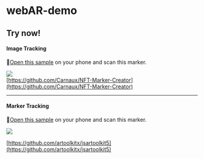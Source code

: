 <a name="webAR-demo"></a>

# webAR-demo

<a name="e3350b1b"></a>

## Try now!

<a name="2bc03768"></a>

#### Image Tracking

🚀[Open this sample](https://deja-vuuu.github.io/webAR-demo/ImageTracking.html) on your phone and scan this marker.

![](https://deja-vuuu.github.io/webAR-demo/assets/img/join_popup.png#crop=0&crop=0&crop=1&crop=1&height=400&id=cSg2A&originHeight=590&originWidth=590&originalType=binary&ratio=1&rotation=0&showTitle=false&status=done&style=none&title=&width=400)<br />[https://github.com/Carnaux/NFT-Marker-Creator](https://github.com/Carnaux/NFT-Marker-Creator)

---

<a name="0b86adc7"></a>

#### Marker Tracking

🚀[Open this sample](https://deja-vuuu.github.io/webAR-demo/MarkerTracking.html) on your phone and scan this marker.

![](https://deja-vuuu.github.io/webAR-demo/assets/img/Hiro_marker_ARjs.png#crop=0&crop=0&crop=1&crop=1&height=397&id=bjX2e&originHeight=509&originWidth=513&originalType=binary&ratio=1&rotation=0&showTitle=false&status=done&style=none&title=&width=400)

[https://github.com/artoolkitx/jsartoolkit5](https://github.com/artoolkitx/jsartoolkit5)
